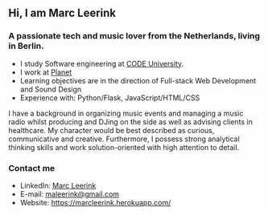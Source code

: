 ## Hi, I am Marc Leerink

### A passionate tech and music lover from the Netherlands, living in Berlin. 

- I study Software engineering at [CODE University](www.code.berlin).
- I work at [Planet](https://www.planet.com/)
- Learning objectives are in the direction of Full-stack Web Development and Sound Design
- Experience with: Python/Flask, JavaScript/HTML/CSS

I have a background in organizing music events and managing a music radio whilst producing and DJing on the side as well as advising clients in healthcare. 
My character would be best described as curious, communicative and creative. Furthermore, I possess strong analytical thinking skills and work solution-oriented with high attention to detail.


### Contact me
- LinkedIn: [Marc Leerink](https://www.linkedin.com/in/marc-leerink-82b83b121/)
- E-mail: maleerink@gmail.com
- Website: https://marcleerink.herokuapp.com/
